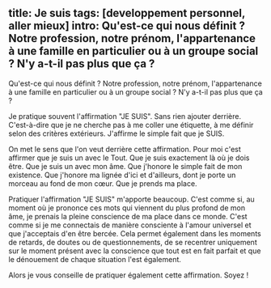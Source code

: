title: Je suis
tags: [developpement personnel, aller mieux]
intro: Qu'est-ce qui nous définit ? Notre profession, notre prénom, l'appartenance à une famille en particulier ou à un groupe social ? N'y a-t-il pas plus que ça ?
---
Qu'est-ce qui nous définit ? Notre profession, notre prénom, l'appartenance à une famille en particulier ou à un groupe social ? N'y a-t-il pas plus que ça ?

Je pratique souvent l'affirmation "JE SUIS". Sans rien ajouter derrière. C'est-à-dire que je ne cherche pas à me coller une étiquette, à me définir selon des critères extérieurs. J'affirme le simple fait que je SUIS.

On met le sens que l'on veut derrière cette affirmation. Pour moi c'est affirmer que je suis un avec le Tout. Que je suis exactement là où je dois être. Que je suis un avec mon âme. Que j'honore le simple fait de mon existence. Que j'honore ma lignée d'ici et d'ailleurs, dont je porte un morceau au fond de mon cœur. Que je prends ma place.

Pratiquer l'affirmation "JE SUIS" m'apporte beaucoup. C'est comme si, au moment où je prononce ces mots qui viennent du plus profond de mon âme, je prenais la pleine conscience de ma place dans ce monde. C'est comme si je me connectais de manière consciente à l'amour universel et que j'acceptais d'en être bercée. Cela permet également dans les moments de retards, de doutes ou de questionnements, de se recentrer uniquement sur le moment présent avec la conscience que tout est en fait parfait et que le dénouement de chaque situation l'est également.

Alors je vous conseille de pratiquer également cette affirmation. Soyez !
